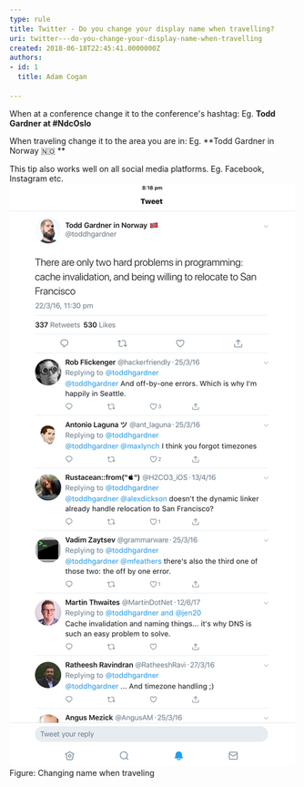 ```yaml
---
type: rule
title: Twitter - Do you change your display name when travelling?
uri: twitter---do-you-change-your-display-name-when-travelling
created: 2018-06-18T22:45:41.0000000Z
authors:
- id: 1
  title: Adam Cogan

---
```


 When at a conference change it to the conference's hashtag:
Eg. **Todd Gardner at #NdcOslo**

When traveling change it to the area you are in:
Eg. **Todd Gardner in Norway 🇳🇴 **
 
​This tip also works well on all social media platforms. Eg. Facebook, Instagram etc.​
![twitter-name.png](twitter-name.png)Figure: Changing name when traveling​

